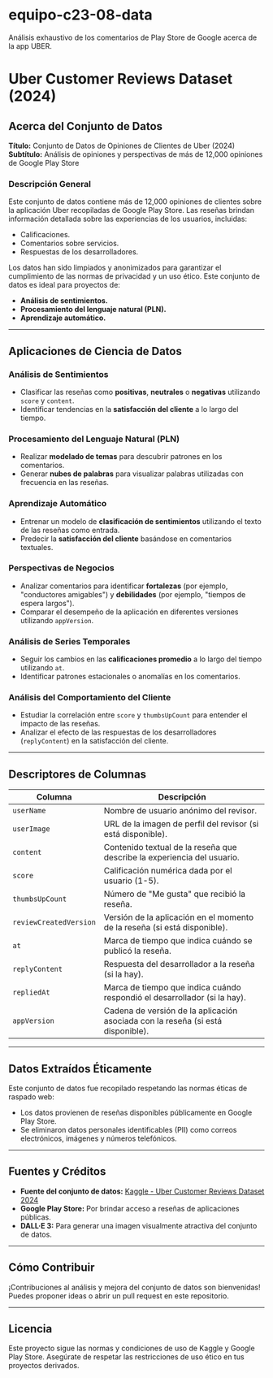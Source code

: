 # equipo-c23-08-data
Análisis exhaustivo de los comentarios de Play Store de Google acerca de la app UBER.

# Uber Customer Reviews Dataset (2024)

## Acerca del Conjunto de Datos

**Título:** Conjunto de Datos de Opiniones de Clientes de Uber (2024)  
**Subtítulo:** Análisis de opiniones y perspectivas de más de 12,000 opiniones de Google Play Store

### Descripción General

Este conjunto de datos contiene más de 12,000 opiniones de clientes sobre la aplicación Uber recopiladas de Google Play Store. Las reseñas brindan información detallada sobre las experiencias de los usuarios, incluidas:
- Calificaciones.
- Comentarios sobre servicios.
- Respuestas de los desarrolladores.

Los datos han sido limpiados y anonimizados para garantizar el cumplimiento de las normas de privacidad y un uso ético. Este conjunto de datos es ideal para proyectos de:
- **Análisis de sentimientos.**
- **Procesamiento del lenguaje natural (PLN).**
- **Aprendizaje automático.**

---

## Aplicaciones de Ciencia de Datos

### Análisis de Sentimientos
- Clasificar las reseñas como **positivas**, **neutrales** o **negativas** utilizando `score` y `content`.
- Identificar tendencias en la **satisfacción del cliente** a lo largo del tiempo.

### Procesamiento del Lenguaje Natural (PLN)
- Realizar **modelado de temas** para descubrir patrones en los comentarios.
- Generar **nubes de palabras** para visualizar palabras utilizadas con frecuencia en las reseñas.

### Aprendizaje Automático
- Entrenar un modelo de **clasificación de sentimientos** utilizando el texto de las reseñas como entrada.
- Predecir la **satisfacción del cliente** basándose en comentarios textuales.

### Perspectivas de Negocios
- Analizar comentarios para identificar **fortalezas** (por ejemplo, "conductores amigables") y **debilidades** (por ejemplo, "tiempos de espera largos").
- Comparar el desempeño de la aplicación en diferentes versiones utilizando `appVersion`.

### Análisis de Series Temporales
- Seguir los cambios en las **calificaciones promedio** a lo largo del tiempo utilizando `at`.
- Identificar patrones estacionales o anomalías en los comentarios.

### Análisis del Comportamiento del Cliente
- Estudiar la correlación entre `score` y `thumbsUpCount` para entender el impacto de las reseñas.
- Analizar el efecto de las respuestas de los desarrolladores (`replyContent`) en la satisfacción del cliente.

---

## Descriptores de Columnas
       
| **Columna**            | **Descripción**                                                                 |
|-------------------------|---------------------------------------------------------------------------------|
| `userName`             | Nombre de usuario anónimo del revisor.                                         |
| `userImage`            | URL de la imagen de perfil del revisor (si está disponible).                   |
| `content`              | Contenido textual de la reseña que describe la experiencia del usuario.        |
| `score`                | Calificación numérica dada por el usuario (1-5).                               |
| `thumbsUpCount`        | Número de "Me gusta" que recibió la reseña.                                    |
| `reviewCreatedVersion` | Versión de la aplicación en el momento de la reseña (si está disponible).       |
| `at`                   | Marca de tiempo que indica cuándo se publicó la reseña.                        |
| `replyContent`         | Respuesta del desarrollador a la reseña (si la hay).                           |
| `repliedAt`            | Marca de tiempo que indica cuándo respondió el desarrollador (si la hay).       |
| `appVersion`           | Cadena de versión de la aplicación asociada con la reseña (si está disponible).|

---

## Datos Extraídos Éticamente

Este conjunto de datos fue recopilado respetando las normas éticas de raspado web:
- Los datos provienen de reseñas disponibles públicamente en Google Play Store.
- Se eliminaron datos personales identificables (PII) como correos electrónicos, imágenes y números telefónicos.

---

## Fuentes y Créditos
- **Fuente del conjunto de datos:** [Kaggle - Uber Customer Reviews Dataset 2024](https://www.kaggle.com/datasets/kanchana1990/uber-customer-reviews-dataset-2024)
- **Google Play Store:** Por brindar acceso a reseñas de aplicaciones públicas.
- **DALL·E 3:** Para generar una imagen visualmente atractiva del conjunto de datos.

---

## Cómo Contribuir
¡Contribuciones al análisis y mejora del conjunto de datos son bienvenidas! Puedes proponer ideas o abrir un pull request en este repositorio.

---

## Licencia
Este proyecto sigue las normas y condiciones de uso de Kaggle y Google Play Store. Asegúrate de respetar las restricciones de uso ético en tus proyectos derivados.
